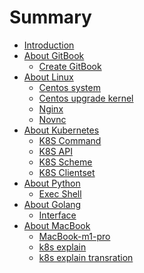 # Summary

* [Introduction](README.md)
* [About GitBook]()
    * [Create GitBook](./articles/create-gitbook.md)
* [About Linux]()
    * [Centos system](articles/Linux/centos-system.md)   
    * [Centos upgrade kernel](articles/Linux/centos-upgrade-kernel.md) 
    * [Nginx](articles/Linux/nginx.md)
    * [Novnc](articles/Linux/novnc.md)
* [About Kubernetes]()
    * [K8S Command](./articles/kubernetes-develop/k8s-command.md)
    * [K8S API](./articles/kubernetes-develop/k8s-api.md)
    * [K8S Scheme](./articles/kubernetes-develop/k8s-scheme.md)
    * [K8S Clientset](./articles/kubernetes-develop/k8s-clientset.md)
* [About Python]()
    * [Exec Shell](./articles/exec-shell.md)
* [About Golang]()
    * [Interface](./articles/interface.md)
* [About MacBook]()
    * [MacBook-m1-pro](./articles/macbook-m1-pro.md)
    * [k8s explain](./articles/english-kubernetes-explain.md)
    * [k8s explain transration](./articles/english-kubernetes-explain-transration.md)